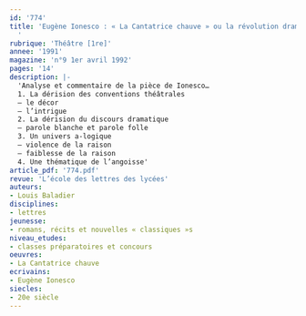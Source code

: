 ```yaml
---
id: '774'
title: 'Eugène Ionesco : « La Cantatrice chauve » ou la révolution dramaturgique
  '
rubrique: 'Théâtre [1re]'
annee: '1991'
magazine: 'n°9 1er avril 1992'
pages: '14'
description: |-
  'Analyse et commentaire de la pièce de Ionesco…
  1. La dérision des conventions théâtrales
  – le décor
  – l’intrigue
  2. La dérision du discours dramatique
  – parole blanche et parole folle
  3. Un univers a-logique
  – violence de la raison
  – faiblesse de la raison
  4. Une thématique de l’angoisse'
article_pdf: '774.pdf'
revue: 'L’école des lettres des lycées'
auteurs:
- Louis Baladier
disciplines:
- lettres
jeunesse:
- romans, récits et nouvelles « classiques »s
niveau_etudes:
- classes préparatoires et concours
oeuvres:
- La Cantatrice chauve
ecrivains:
- Eugène Ionesco
siecles:
- 20e siècle
---
```

